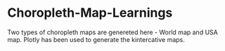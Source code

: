 # Choropleth-Map-Learnings

Two types of choropleth maps are genereted here - World map and USA map. Plotly has been used to generate the kintercative maps.
